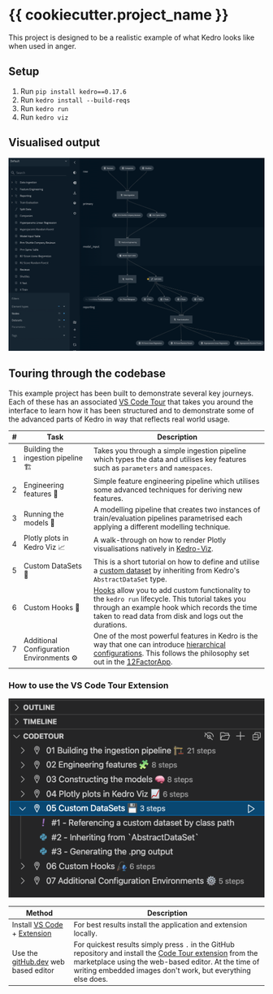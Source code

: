 # {{ cookiecutter.project_name }}

This project is designed to be a realistic example of what Kedro looks like when used in anger.

## Setup

1. Run `pip install kedro==0.17.6`
2. Run `kedro install --build-reqs`
3. Run `kedro run`
4. Run `kedro viz`

## Visualised output

![Visualised output](.tours/images/full.png)

## Touring through the codebase

This example project has been built to demonstrate several key journeys. Each of these has an associated [VS Code Tour](https://marketplace.visualstudio.com/items?itemName=vsls-contrib.codetour) that takes you around the interface to learn how it has been structured and to demonstrate some of the advanced parts of Kedro in way that reflects real world usage.

|#|Task|Description|
|-|-|-|
|1|Building the ingestion pipeline 🏗|Takes you through a simple ingestion pipeline which types the data and utilises key features such as `parameters` and `namespaces`.|
|2|Engineering features 🧩|Simple feature engineering pipeline which utilises some advanced techniques for deriving new features.|
|3|Running the models 🧠|A modelling pipeline that creates two instances of train/evaluation pipelines parametrised each applying a different modelling technique.|
|4|Plotly plots in Kedro Viz 📈|A walk-through on how to render Plotly visualisations natively in [Kedro-Viz](https://kedro.readthedocs.io/en/stable/03_tutorial/06_visualise_pipeline.html).|
|5|Custom DataSets 💾|This is a short tutorial on how to define and utilise a [custom dataset](https://kedro.readthedocs.io/en/stable/07_extend_kedro/03_custom_datasets.html) by inheriting from Kedro's `AbstractDataSet` type.|
|6|Custom Hooks 🎣|[Hooks](https://kedro.readthedocs.io/en/latest/07_extend_kedro/02_hooks.html) allow you to add custom functionality to the `kedro run` lifecycle. This tutorial takes you through an example hook which records the time taken to read data from disk and logs out the durations.|
|7|Additional Configuration Environments ⚙️|One of the most powerful features in Kedro is the way that one can introduce [hierarchical configurations](https://kedro.readthedocs.io/en/latest/04_kedro_project_setup/02_configuration.html#additional-configuration-environments). This follows the philosophy set out in the [12FactorApp](https://12factor.net/config).|

### How to use the VS Code Tour Extension

![extension](.tours/images/vs_code_tour.png)

|Method|Description|
|-|-|
|Install [VS Code](https://code.visualstudio.com/download) + [Extension](https://marketplace.visualstudio.com/items?itemName=vsls-contrib.codetour)|For best results install the application and extension locally.|
|Use the [gitHub.dev](https://docs.github.com/en/codespaces/the-githubdev-web-based-editor) web based editor|For quickest results simply press `.` in the GitHub repository and install the [Code Tour extension](https://marketplace.visualstudio.com/items?itemName=vsls-contrib.codetour) from the marketplace using the web-based editor. At the time of writing embedded images don't work, but everything else does.|
